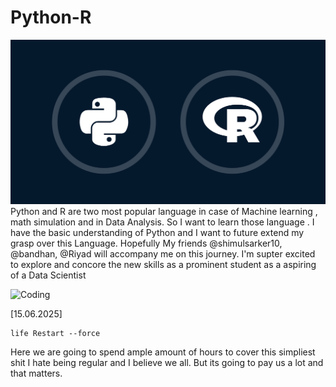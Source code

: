 # Python-R
![Python-R](./pythonR.png)
Python and R are two most popular language in case of Machine learning , math simulation and in Data Analysis. So I want to learn those language . I have the basic understanding of Python and I want to future extend my grasp over this Language. Hopefully My friends @shimulsarker10, @bandhan, @Riyad will accompany me on this journey. I'm supter excited to explore and concore the new skills as a prominent student as a aspiring of a Data Scientist

![Coding](https://media2.giphy.com/media/v1.Y2lkPTc5MGI3NjExZ2hwaTloeTRrMGcyMzI5bXFrZzd3MW9ianVzN2I2N2p3djNkbGZseCZlcD12MV9pbnRlcm5hbF9naWZfYnlfaWQmY3Q9Zw/ENY5vJgJPEfG3Ym14H/giphy.gif)

[15.06.2025]
```
life Restart --force
```
Here we are going to spend ample amount of hours to cover this simpliest shit I hate being regular and I believe we all. But its going to pay us a lot and that matters. 